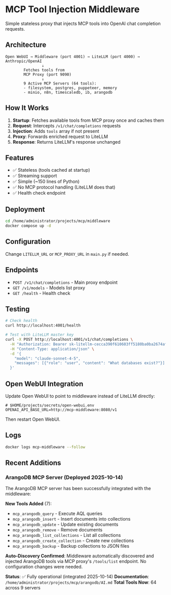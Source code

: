 # MCP Tool Injection Middleware

Simple stateless proxy that injects MCP tools into OpenAI chat completion requests.

## Architecture

```
Open WebUI → Middleware (port 4001) → LiteLLM (port 4000) → Anthropic/OpenAI
                ↓
        Fetches tools from
        MCP Proxy (port 9090)
                ↓
        9 Active MCP Servers (64 tools):
        - filesystem, postgres, puppeteer, memory
        - minio, n8n, timescaledb, ib, arangodb
```

## How It Works

1. **Startup**: Fetches available tools from MCP proxy once and caches them
2. **Request**: Intercepts `/v1/chat/completions` requests
3. **Injection**: Adds `tools` array if not present
4. **Proxy**: Forwards enriched request to LiteLLM
5. **Response**: Returns LiteLLM's response unchanged

## Features

- ✅ Stateless (tools cached at startup)
- ✅ Streaming support
- ✅ Simple (~150 lines of Python)
- ✅ No MCP protocol handling (LiteLLM does that)
- ✅ Health check endpoint

## Deployment

```bash
cd /home/administrator/projects/mcp/middleware
docker compose up -d
```

## Configuration

Change `LITELLM_URL` or `MCP_PROXY_URL` in `main.py` if needed.

## Endpoints

- `POST /v1/chat/completions` - Main proxy endpoint
- `GET /v1/models` - Models list proxy
- `GET /health` - Health check

## Testing

```bash
# Check health
curl http://localhost:4001/health

# Test with LiteLLM master key
curl -X POST http://localhost:4001/v1/chat/completions \
  -H "Authorization: Bearer sk-litellm-cecca390f610603ff5180ba0ba2674afc8f7689716daf25343de027d10c32404" \
  -H "Content-Type: application/json" \
  -d '{
    "model": "claude-sonnet-4-5",
    "messages": [{"role": "user", "content": "What databases exist?"}]
  }'
```

## Open WebUI Integration

Update Open WebUI to point to middleware instead of LiteLLM directly:

```env
# $HOME/projects/secrets/open-webui.env
OPENAI_API_BASE_URL=http://mcp-middleware:8080/v1
```

Then restart Open WebUI.

## Logs

```bash
docker logs mcp-middleware --follow
```

## Recent Additions

### ArangoDB MCP Server (Deployed 2025-10-14)
The ArangoDB MCP server has been successfully integrated with the middleware:

**New Tools Added** (7):
- `mcp_arangodb_query` - Execute AQL queries
- `mcp_arangodb_insert` - Insert documents into collections
- `mcp_arangodb_update` - Update existing documents
- `mcp_arangodb_remove` - Remove documents
- `mcp_arangodb_list_collections` - List all collections
- `mcp_arangodb_create_collection` - Create new collections
- `mcp_arangodb_backup` - Backup collections to JSON files

**Auto-Discovery Confirmed**: Middleware automatically discovered and injected ArangoDB tools via MCP proxy's `/tools/list` endpoint. No configuration changes were needed.

**Status**: ✅ Fully operational (integrated 2025-10-14)
**Documentation**: `/home/administrator/projects/mcp/arangodb/AI.md`
**Total Tools Now**: 64 across 9 servers